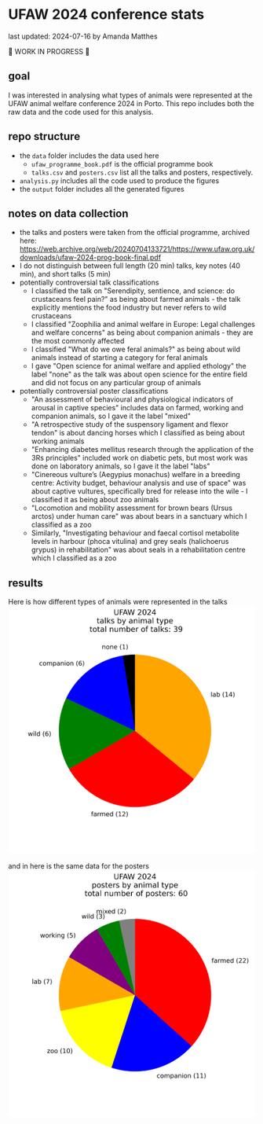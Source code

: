 # UFAW 2024 conference stats
last updated: 2024-07-16 by Amanda Matthes

🚧 WORK IN PROGRESS 🚧

## goal
I was interested in analysing what types of animals were represented at the UFAW animal welfare conference 2024 in Porto. This repo includes both the raw data and the code used for this analysis.

## repo structure
- the `data` folder includes the data used here
    - `ufaw_programme_book.pdf` is the official programme book
    - `talks.csv` and `posters.csv` list all the talks and posters, respectively.
- `analysis.py` includes all the code used to produce the figures
- the `output` folder includes all the generated figures

## notes on data collection
- the talks and posters were taken from the official programme, archived here: https://web.archive.org/web/20240704133721/https://www.ufaw.org.uk/downloads/ufaw-2024-prog-book-final.pdf
- I do not distinguish between full length (20 min) talks, key notes (40 min), and short talks (5 min)
- potentially controversial talk classifications
    - I classified the talk on "Serendipity, sentience, and science: do crustaceans feel pain?" as being about farmed animals - the talk explicitly mentions the food industry but never refers to wild crustaceans
    - I classified "Zoophilia and animal welfare in Europe: Legal challenges and welfare concerns" as being about companion animals - they are the most commonly affected
    - I classified "What do we owe feral animals?" as being about wild animals instead of starting a category for feral animals
    - I gave "Open science for animal welfare and applied ethology" the label "none" as the talk was about open science for the entire field and did not focus on any particular group of animals
- potentially controversial poster classifications
    - "An assessment of behavioural and physiological indicators of arousal in captive species" includes data on farmed, working and companion animals, so I gave it the label "mixed"
    - "A retrospective study of the suspensory ligament and flexor tendon" is about dancing horses which I classified as being about working animals
    - "Enhancing diabetes mellitus research through the application of the 3Rs principles" included work on diabetic pets, but most work was done on laboratory animals, so I gave it the label "labs"
    - "Cinereous vulture’s (Aegypius monachus) welfare in a breeding centre: Activity budget, behaviour analysis and use of space" was about captive vultures, specifically bred for release into the wile - I classified it as being about zoo animals
    - "Locomotion and mobility assessment for brown bears (Ursus arctos) under human care" was about bears in a sanctuary which I classified as a zoo
    - Similarly, "Investigating behaviour and faecal cortisol metabolite levels in harbour (phoca vitulina) and grey seals (halichoerus grypus) in rehabilitation" was about seals in a rehabilitation centre which I classified as a zoo



## results
Here is how different types of animals were represented in the talks
![talks](output/talks.png)

and in here is the same data for the posters
![talks](output/posters.png)
